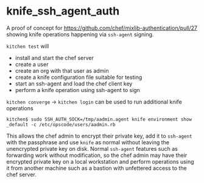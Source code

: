 # knife_ssh_agent_auth

A proof of concept for https://github.com/chef/mixlib-authentication/pull/27 showing knife operations happening via `ssh-agent` signing.

`kitchen test` will
* install and start the chef server
* create a user
* create an org with that user as admin
* create a knife configuration file suitable for testing
* start an ssh-agent and load the chef client key
* perform a knife operation using ssh-agent to sign

`kitchen converge` -> `kitchen login` can be used to run additional knife operations

```
kitchen$ sudo SSH_AUTH_SOCK=/tmp/aadmin.agent knife environment show _default -c /etc/opscode/users/aadmin.rb
```

This allows the chef admin to encrypt their private key, add it to `ssh-agent` with the passphrase and use `knife` as normal without leaving the unencrypted private key on disk. Normal `ssh-agent` features such as forwarding work without modification, so the chef admin may have their encrypted private key on a local workstation and perform operations using it from another machine such as a bastion with unfettered access to the chef server.
